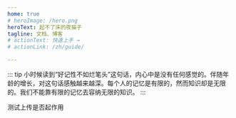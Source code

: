 ```yaml
---
home: true
# heroImage: /hero.png
heroText: 起不了床的夜猫子
tagline: 文档、博客
# actionText: 快速上手 →
# actionLink: /zh/guide/

---
```

::: tip
小时候读到“好记性不如烂笔头”这句话，内心中是没有任何感觉的。伴随年龄的增长，对这句话感触越来越深。每个人的记忆是有限的，然而知识却是无限的。我们不能靠有限的记忆去容纳无限的知识。
:::

测试上传是否起作用
